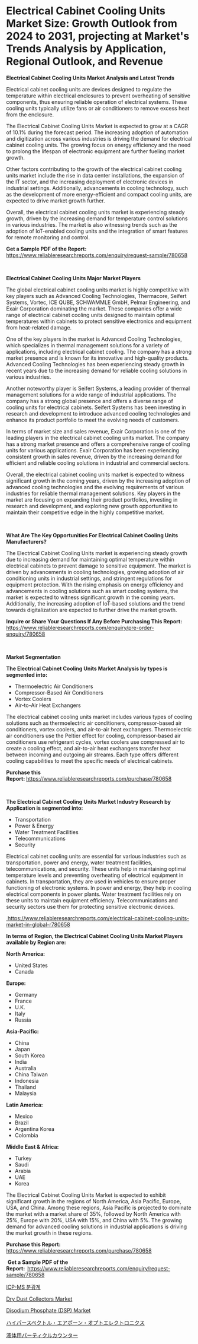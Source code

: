 <p><h1>Electrical Cabinet Cooling Units Market Size: Growth Outlook from 2024 to 2031, projecting at Market's Trends Analysis by Application, Regional Outlook, and Revenue</h1></p><p><strong>Electrical Cabinet Cooling Units Market Analysis and Latest Trends</strong></p>
<p><p>Electrical cabinet cooling units are devices designed to regulate the temperature within electrical enclosures to prevent overheating of sensitive components, thus ensuring reliable operation of electrical systems. These cooling units typically utilize fans or air conditioners to remove excess heat from the enclosure.</p><p>The Electrical Cabinet Cooling Units Market is expected to grow at a CAGR of 10.1% during the forecast period. The increasing adoption of automation and digitization across various industries is driving the demand for electrical cabinet cooling units. The growing focus on energy efficiency and the need to prolong the lifespan of electronic equipment are further fueling market growth.</p><p>Other factors contributing to the growth of the electrical cabinet cooling units market include the rise in data center installations, the expansion of the IT sector, and the increasing deployment of electronic devices in industrial settings. Additionally, advancements in cooling technology, such as the development of more energy-efficient and compact cooling units, are expected to drive market growth further.</p><p>Overall, the electrical cabinet cooling units market is experiencing steady growth, driven by the increasing demand for temperature control solutions in various industries. The market is also witnessing trends such as the adoption of IoT-enabled cooling units and the integration of smart features for remote monitoring and control.</p></p>
<p><strong>Get a Sample PDF of the Report:&nbsp;</strong> <a href="https://www.reliableresearchreports.com/enquiry/request-sample/780658">https://www.reliableresearchreports.com/enquiry/request-sample/780658</a></p>
<p>&nbsp;</p>
<p><strong>Electrical Cabinet Cooling Units Major Market Players</strong></p>
<p><p>The global electrical cabinet cooling units market is highly competitive with key players such as Advanced Cooling Technologies, Thermacore, Seifert Systems, Vortec, ICE QUBE, SCHWAMMLE GmbH, Pelmar Engineering, and Exair Corporation dominating the market. These companies offer a wide range of electrical cabinet cooling units designed to maintain optimal temperatures within cabinets to protect sensitive electronics and equipment from heat-related damage.</p><p>One of the key players in the market is Advanced Cooling Technologies, which specializes in thermal management solutions for a variety of applications, including electrical cabinet cooling. The company has a strong market presence and is known for its innovative and high-quality products. Advanced Cooling Technologies has been experiencing steady growth in recent years due to the increasing demand for reliable cooling solutions in various industries.</p><p>Another noteworthy player is Seifert Systems, a leading provider of thermal management solutions for a wide range of industrial applications. The company has a strong global presence and offers a diverse range of cooling units for electrical cabinets. Seifert Systems has been investing in research and development to introduce advanced cooling technologies and enhance its product portfolio to meet the evolving needs of customers.</p><p>In terms of market size and sales revenue, Exair Corporation is one of the leading players in the electrical cabinet cooling units market. The company has a strong market presence and offers a comprehensive range of cooling units for various applications. Exair Corporation has been experiencing consistent growth in sales revenue, driven by the increasing demand for efficient and reliable cooling solutions in industrial and commercial sectors.</p><p>Overall, the electrical cabinet cooling units market is expected to witness significant growth in the coming years, driven by the increasing adoption of advanced cooling technologies and the evolving requirements of various industries for reliable thermal management solutions. Key players in the market are focusing on expanding their product portfolios, investing in research and development, and exploring new growth opportunities to maintain their competitive edge in the highly competitive market.</p></p>
<p>&nbsp;</p>
<p><strong>What Are The Key Opportunities For Electrical Cabinet Cooling Units Manufacturers?</strong></p>
<p><p>The Electrical Cabinet Cooling Units market is experiencing steady growth due to increasing demand for maintaining optimal temperature within electrical cabinets to prevent damage to sensitive equipment. The market is driven by advancements in cooling technologies, growing adoption of air conditioning units in industrial settings, and stringent regulations for equipment protection. With the rising emphasis on energy efficiency and advancements in cooling solutions such as smart cooling systems, the market is expected to witness significant growth in the coming years. Additionally, the increasing adoption of IoT-based solutions and the trend towards digitalization are expected to further drive the market growth.</p></p>
<p><strong>Inquire or Share Your Questions If Any Before Purchasing This Report:</strong> <a href="https://www.reliableresearchreports.com/enquiry/pre-order-enquiry/780658">https://www.reliableresearchreports.com/enquiry/pre-order-enquiry/780658</a></p>
<p>&nbsp;</p>
<p><strong>Market Segmentation</strong></p>
<p><strong>The Electrical Cabinet Cooling Units Market Analysis by types is segmented into:</strong></p>
<p><ul><li>Thermoelectric Air Conditioners</li><li>Compressor-Based Air Conditioners</li><li>Vortex Coolers</li><li>Air-to-Air Heat Exchangers</li></ul></p>
<p><p>The electrical cabinet cooling units market includes various types of cooling solutions such as thermoelectric air conditioners, compressor-based air conditioners, vortex coolers, and air-to-air heat exchangers. Thermoelectric air conditioners use the Peltier effect for cooling, compressor-based air conditioners use refrigerant cycles, vortex coolers use compressed air to create a cooling effect, and air-to-air heat exchangers transfer heat between incoming and outgoing air streams. Each type offers different cooling capabilities to meet the specific needs of electrical cabinets.</p></p>
<p><strong>Purchase this Report:&nbsp;</strong><a href="https://www.reliableresearchreports.com/purchase/780658">https://www.reliableresearchreports.com/purchase/780658</a></p>
<p>&nbsp;</p>
<p><strong>The Electrical Cabinet Cooling Units Market Industry Research by Application is segmented into:</strong></p>
<p><ul><li>Transportation</li><li>Power & Energy</li><li>Water Treatment Facilities</li><li>Telecommunications</li><li>Security</li></ul></p>
<p><p>Electrical cabinet cooling units are essential for various industries such as transportation, power and energy, water treatment facilities, telecommunications, and security. These units help in maintaining optimal temperature levels and preventing overheating of electrical equipment in cabinets. In transportation, they are used in vehicles to ensure proper functioning of electronic systems. In power and energy, they help in cooling electrical components in power plants. Water treatment facilities rely on these units to maintain equipment efficiency. Telecommunications and security sectors use them for protecting sensitive electronic devices.</p></p>
<p><a href="https://www.reliableresearchreports.com/electrical-cabinet-cooling-units-market-in-global-r780658">&nbsp;https://www.reliableresearchreports.com/electrical-cabinet-cooling-units-market-in-global-r780658</a></p>
<p><strong>In terms of Region, the Electrical Cabinet Cooling Units Market Players available by Region are:</strong></p>
<p>
    <p> <strong> North America: </strong>
        <ul>
            <li>United States</li>
            <li>Canada</li>
        </ul>
        </p> 
    <p> <strong> Europe: </strong>
        <ul>
            <li>Germany</li>
            <li>France</li>
            <li>U.K.</li>
            <li>Italy</li>
            <li>Russia</li>
        </ul>
        </p> 
    <p> <strong> Asia-Pacific: </strong>
        <ul>
            <li>China</li>
            <li>Japan</li>
            <li>South Korea</li>
            <li>India</li>
            <li>Australia</li>
            <li>China Taiwan</li>
            <li>Indonesia</li>
            <li>Thailand</li>
            <li>Malaysia</li>
        </ul>
        </p> 
    <p> <strong> Latin America: </strong>
        <ul>
            <li>Mexico</li>
            <li>Brazil</li>
            <li>Argentina Korea</li>
            <li>Colombia</li>
        </ul>
        </p> 
    <p> <strong> Middle East & Africa: </strong>
        <ul>
            <li>Turkey</li>
            <li>Saudi</li>
            <li>Arabia</li>
            <li>UAE</li>
            <li>Korea</li>
        </ul>
    </p>
    </p>
<p><p>The Electrical Cabinet Cooling Units Market is expected to exhibit significant growth in the regions of North America, Asia Pacific, Europe, USA, and China. Among these regions, Asia Pacific is projected to dominate the market with a market share of 35%, followed by North America with 25%, Europe with 20%, USA with 15%, and China with 5%. The growing demand for advanced cooling solutions in industrial applications is driving the market growth in these regions.</p></p>
<p><strong>Purchase this Report: </strong><a href="https://www.reliableresearchreports.com/purchase/780658">https://www.reliableresearchreports.com/purchase/780658</a></p>
<p>&nbsp;<strong>Get a Sample PDF of the Report:&nbsp;&nbsp;</strong><a href="https://www.reliableresearchreports.com/enquiry/request-sample/780658">https://www.reliableresearchreports.com/enquiry/request-sample/780658</a></p>
<p><strong></strong></p>
<p><p><a href="https://github.com/DavidRobb19/Market-Research-Report-List-1/blob/main/8866760105193.md">ICP-MS 분광계</a></p><p><a href="https://github.com/MaraKoelpin2023/Market-Research-Report-List-1/blob/main/dry-dust-collectors-market.md">Dry Dust Collectors Market</a></p><p><a href="https://github.com/maudAbbott7/Market-Research-Report-List-1/blob/main/disodium-phosphate-dsp-market.md">Disodium Phosphate (DSP) Market</a></p><p><a href="https://medium.com/@lewisbechtelar1964/%E3%83%8F%E3%82%A4%E3%83%91%E3%83%BC%E3%82%B9%E3%83%9A%E3%82%AF%E3%83%88%E3%83%AB%E7%A9%BA%E4%B8%AD%E5%85%89%E9%9B%BB%E5%AD%90%E5%B8%82%E5%A0%B4%E3%81%AE%E8%A6%8F%E6%A8%A1%E3%81%A8%E5%B8%82%E5%A0%B4%E5%8B%95%E5%90%91-%E5%AE%8C%E5%85%A8%E3%81%AA%E6%A5%AD%E7%95%8C%E6%A6%82%E8%A6%81-2024%E5%B9%B4%E3%81%8B%E3%82%892031%E5%B9%B4%E3%81%BE%E3%81%A7-c5a807499bfe">ハイパースペクトル・エアボーン・オプトエレクトロニクス</a></p><p><a href="https://github.com/DwightHuels1/Market-Research-Report-List-1/blob/main/7473884110444.md">液体用パーティクルカウンター</a></p></p>